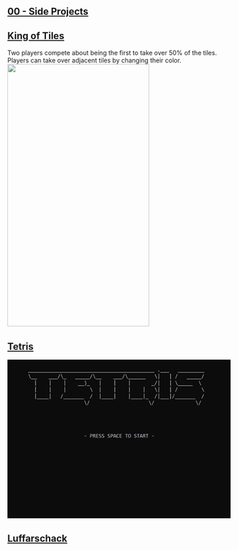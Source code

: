## [00 - Side Projects](https://github.com/yrgo/gp20/tree/master/Programming%20Fundamentals/00%20-%20Side%20Projects)

## [King of Tiles](https://github.com/danielalexandernielsen/King-of-Tiles)
Two players compete about being the first to take over 50% of the tiles. Players can take over adjacent tiles by changing their color.
<img src="https://github.com/danielalexandernielsen/Yrgo/blob/master/Daniel_00_SideProjects/King-of-Tiles.gif?raw=true" width="320" height="592">

## [Tetris](https://github.com/danielalexandernielsen/Tetris)
<img src="https://github.com/danielalexandernielsen/Yrgo/blob/master/Daniel_00_SideProjects/Tetris.gif?raw=true">

## [Luffarschack](https://github.com/danielalexandernielsen/Luffarschack)

